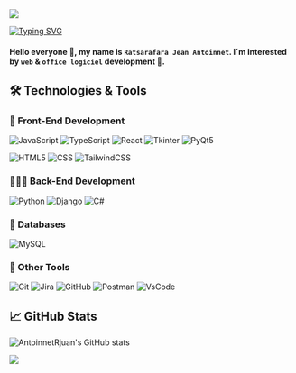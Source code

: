 
<img src="https://capsule-render.vercel.app/api?type=waving&color=0:423da,7100:008080&fontColor=dedede&height=160&section=header&text=Tongasoa&fontSize=20" />
<p align="left"> 
    <a href="https://git.io/typing-svg"><img src="https://readme-typing-svg.demolab.com?font=Fira+Code&size=22&pause=1000&color=40C463&center=true&random=false&width=760&lines=Software+Engineer+Student+and+FullStack+Developer;" alt="Typing SVG" />
    </a>
</p>

#### Hello everyone 👋, my name is `Ratsarafara Jean Antoinnet`. I´m interested by `web` & `office logiciel` development 🚀.

## 🛠️ Technologies & Tools

### 🎨 Front-End Development

![JavaScript](https://img.shields.io/badge/-JavaScript-333333?style=flat&logo=javascript)
![TypeScript](https://img.shields.io/badge/-TypeScript-333333?style=flat&logo=typescript)
![React](https://img.shields.io/badge/-React-333333?style=flat&logo=react)
![Tkinter](https://img.shields.io/badge/-Tkinter-333333?style=flat&logo=python)
![PyQt5](https://img.shields.io/badge/-PyQt5-333333?style=flat&logo=qt)

![HTML5](https://img.shields.io/badge/-HTML5-333333?style=flat&logo=html5)
![CSS](https://img.shields.io/badge/-CSS-333333?style=flat&logo=CSS3&logoColor=1572B6)
![TailwindCSS](https://img.shields.io/badge/-TailwindCSS-333333?style=flat&logo=tailwindcss)

### 🧑🏽‍💻 Back-End Development

![Python](https://img.shields.io/badge/-Python-333333?style=flat&logo=python)
![Django](https://img.shields.io/badge/-Django-333333?style=flat&logo=django)
![C#](https://img.shields.io/badge/-C%23-333333?style=flat&logo=c-sharp)

### 💾 Databases

![MySQL](https://img.shields.io/badge/-MySQL-333333?style=flat&logo=mysql)


### 🧰 Other Tools

![Git](https://img.shields.io/badge/-Git-333333?style=flat&logo=git)
![Jira](https://img.shields.io/badge/-Jira-333333?style=flat&logo=jira)
![GitHub](https://img.shields.io/badge/-GitHub-333333?style=flat&logo=github)
![Postman](https://img.shields.io/badge/-postman-333333?style=flat&logo=postman)
![VsCode](https://img.shields.io/badge/-VsCode-333333?style=flat&logo=vscode&logoColor=007ACC)

## 📈 GitHub Stats

![AntoinnetRjuan's GitHub stats](https://github-readme-stats.vercel.app/api?username=antoinnetrjuan&show_icons=true&theme=radical)
<p align="left"><img src="https://github-readme-streak-stats.herokuapp.com?user=AntoinnetRjuan&theme=algolia&hide_border=true&date_format=M%20j%5B%2C%20Y%5D&stroke=08EDFF1E&background=020625&ring=1321FE&fire=DD5007"/></p>




